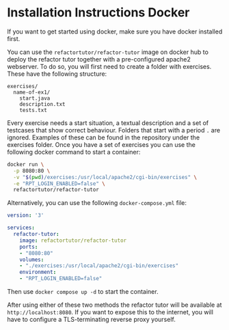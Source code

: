 # Installation Instructions Docker
If you want to get started using docker, make sure you have docker installed first.

You can use the `refactortutor/refactor-tutor` image on docker hub to deploy the refactor tutor together with a pre-configured apache2 webserver.
To do so, you will first need to create a folder with exercises. These have the following structure:

```
exercises/
  name-of-ex1/
    start.java
    description.txt
    tests.txt
```

Every exercise needs a start situation, a textual description and a set of testcases that show correct behaviour. Folders that start with a period `.` are ignored. Examples of these can be found in the repository under the exercises folder.
Once you have a set of exercises you can use the following docker command to start a container:

```bash
docker run \
  -p 8080:80 \
  -v "$(pwd)/exercises:/usr/local/apache2/cgi-bin/exercises" \
  -e "RPT_LOGIN_ENABLED=false" \
  refactortutor/refactor-tutor
```

Alternatively, you can use the following `docker-compose.yml` file:

```yaml
version: '3'

services:
  refactor-tutor:
    image: refactortutor/refactor-tutor
    ports:
    - "8080:80"
    volumes:
    - "./exercises:/usr/local/apache2/cgi-bin/exercises"
    environment:
    - "RPT_LOGIN_ENABLED=false"
```

Then use `docker compose up -d` to start the container.

After using either of these two methods the refactor tutor will be available at `http://localhost:8080`. If you want to expose this to the internet, you will have to configure a TLS-terminating reverse proxy yourself.


